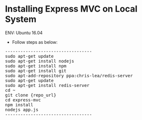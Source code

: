 Installing Express MVC on Local System
==================================
ENV: Ubuntu 16.04
- Follow steps as below:
<pre>
----------------------------------
sudo apt-get update
sudo apt-get install nodejs
sudo apt-get install npm
sudo apt-get install git
sudo apt-add-repository ppa:chris-lea/redis-server
sudo apt-get update
sudo apt-get install redis-server
cd ~
git clone {repo_url}
cd express-mvc
npm install
nodejs app.js
----------------------------------
</pre>
